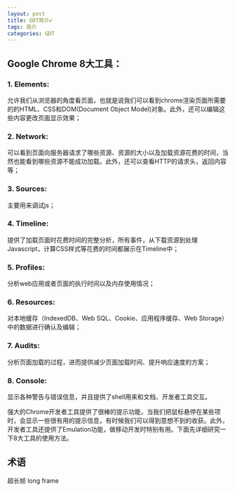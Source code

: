```yaml
---
layout: post
title: GDT简介✔︎
tags: 简介
categories: GDT
---
```



## Google Chrome 8大工具：

### 1.  Elements:
允许我们从浏览器的角度看页面，也就是说我们可以看到chrome渲染页面所需要的的HTML、CSS和DOM(Document Object Model)对象。此外，还可以编辑这些内容更改页面显示效果；  

### 2.  Network:
可以看到页面向服务器请求了哪些资源、资源的大小以及加载资源花费的时间，当然也能看到哪些资源不能成功加载。此外，还可以查看HTTP的请求头，返回内容等；  

### 3.  Sources:
主要用来调试js；  

### 4.  Timeline:
提供了加载页面时花费时间的完整分析，所有事件，从下载资源到处理Javascript，计算CSS样式等花费的时间都展示在Timeline中；  

### 5.  Profiles:
分析web应用或者页面的执行时间以及内存使用情况；  

### 6.  Resources:
对本地缓存（IndexedDB、Web SQL、Cookie、应用程序缓存、Web Storage）中的数据进行确认及编辑；  

### 7.  Audits:
分析页面加载的过程，进而提供减少页面加载时间、提升响应速度的方案；  

### 8.  Console:
显示各种警告与错误信息，并且提供了shell用来和文档、开发者工具交互。  

强大的Chrome开发者工具提供了很棒的提示功能，当我们把鼠标悬停在某些项时，会显示一些很有用的提示信息，有时候我们可以得到意想不到的收获。此外，开发者工具还提供了Emulation功能，做移动开发时特别有用。下面先详细研究一下8大工具的使用方法。





## 术语
超长帧  long frame